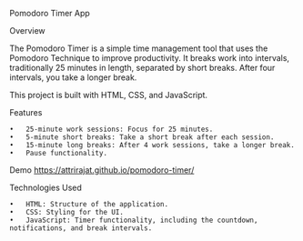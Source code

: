 Pomodoro Timer App

Overview

The Pomodoro Timer is a simple time management tool that uses the Pomodoro Technique to improve productivity. It breaks work into intervals, traditionally 25 minutes in length, separated by short breaks. After four intervals, you take a longer break.

This project is built with HTML, CSS, and JavaScript.

Features

    •	25-minute work sessions: Focus for 25 minutes.
    •	5-minute short breaks: Take a short break after each session.
    •	15-minute long breaks: After 4 work sessions, take a longer break.
    •	Pause functionality.

Demo
https://attrirajat.github.io/pomodoro-timer/

Technologies Used

    •	HTML: Structure of the application.
    •	CSS: Styling for the UI.
    •	JavaScript: Timer functionality, including the countdown, notifications, and break intervals.
